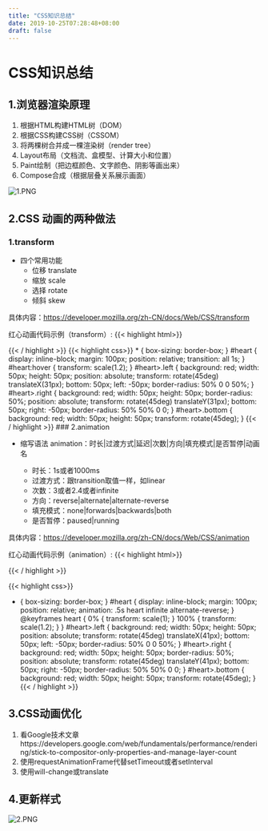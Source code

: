 ```yaml
---
title: "CSS知识总结"
date: 2019-10-25T07:28:48+08:00
draft: false
---
```


# CSS知识总结

## 1.浏览器渲染原理

1. 根据HTML构建HTML树（DOM）
2. 根据CSS构建CSS树（CSSOM）
3. 将两棵树合并成一棵渲染树（render tree）
4. Layout布局（文档流、盒模型、计算大小和位置）
5. Paint绘制（把边框颜色、文字颜色、阴影等画出来）
6. Compose合成（根据层叠关系展示画面）

![1.PNG](https://i.loli.net/2019/10/27/tFSH7KDAibWnUq4.png)

## 2.CSS 动画的两种做法

### 1.transform 

  * 四个常用功能  
    - 位移 translate  
    - 缩放 scale  
    - 选择 rotate  
    - 倾斜 skew

具体内容：https://developer.mozilla.org/zh-CN/docs/Web/CSS/transform

红心动画代码示例（transform）:
{{< highlight html>}}
<!DOCTYPE html>
<html>
<head>
  <meta charset="utf-8">
  <title>JS Bin</title>
</head>
<body>
  <div id="heart">
    <div class="left"></div>
    <div class="right"></div>
    <div class="bottom"></div>
  </div>
</body>
</html>
{{< / highlight >}}
{{< highlight css>}}
* {
  box-sizing: border-box;
}
#heart {
  display: inline-block;
  margin: 100px;
  position: relative;
  transition: all 1s;
}
#heart:hover {
  transform: scale(1.2);
}
#heart>.left {
  background: red;
  width: 50px;
  height: 50px;
  position: absolute;
  transform: rotate(45deg) translateX(31px);
  bottom: 50px;
  left: -50px;
  border-radius: 50% 0 0 50%;
}
#heart>.right {
  background: red;
  width: 50px;
  height: 50px;
  border-radius: 50%;
  position: absolute;
  transform: rotate(45deg) translateY(31px);
  bottom: 50px;
  right: -50px;
  border-radius: 50% 50% 0 0;
}
#heart>.bottom {
  background: red;
  width: 50px;
  height: 50px;
  transform: rotate(45deg);
}
{{< / highlight >}}
### 2.animation

* 缩写语法
  animation：时长|过渡方式|延迟|次数|方向|填充模式|是否暂停|动画名

  - 时长：1s或者1000ms
  - 过渡方式：跟transition取值一样，如linear
  - 次数：3或者2.4或者infinite
  - 方向：reverse|alternate|alternate-reverse
  - 填充模式：none|forwards|backwards|both
  - 是否暂停：paused|running
  
具体内容：https://developer.mozilla.org/zh-CN/docs/Web/CSS/animation

红心动画代码示例（animation）:
{{< highlight html>}}
<!DOCTYPE html>
<html>

<head>
  <meta charset="utf-8">
  <title>JS Bin</title>
</head>

<body>
  <div id="heart">
    <div class="left"></div>
    <div class="right"></div>
    <div class="bottom"></div>
  </div>
</body>

</html>
{{< / highlight >}}

{{< highlight css>}}
* {
  box-sizing: border-box;
}
#heart {
  display: inline-block;
  margin: 100px;
  position: relative;
  animation: .5s heart infinite alternate-reverse;
}
@keyframes heart {
  0% {
    transform: scale(1);
  }
  100% {
    transform: scale(1.2);
  }
}
#heart>.left {
  background: red;
  width: 50px;
  height: 50px;
  position: absolute;
  transform: rotate(45deg) translateX(41px);
  bottom: 50px;
  left: -50px;
  border-radius: 50% 0 0 50%;
}
#heart>.right {
  background: red;
  width: 50px;
  height: 50px;
  border-radius: 50%;
  position: absolute;
  transform: rotate(45deg) translateY(41px);
  bottom: 50px;
  right: -50px;
  border-radius: 50% 50% 0 0;
}
#heart>.bottom {
  background: red;
  width: 50px;
  height: 50px;
  transform: rotate(45deg);
}
{{< / highlight >}}

## 3.CSS动画优化

1. 看Google技术文章https://developers.google.com/web/fundamentals/performance/rendering/stick-to-compositor-only-properties-and-manage-layer-count
2. 使用requestAnimationFrame代替setTimeout或者setInterval
3. 使用will-change或translate

## 4.更新样式
![2.PNG](https://i.loli.net/2019/10/27/Nkn5IsWHfmDdyoY.png)

